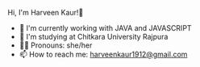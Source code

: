 Hi, I'm Harveen Kaur!👋

- 🔭 I'm currently working with JAVA and JAVASCRIPT
- 🔭 I'm studying at Chitkara University Rajpura
- 👨‍💻 Pronouns: she/her
- 📫 How to reach me: harveenkaur1912@gmail.com


